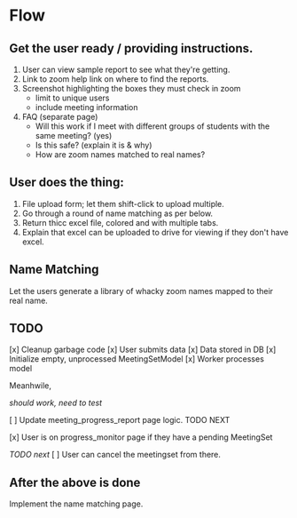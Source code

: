 # Flow

## Get the user ready / providing instructions.

1. User can view sample report to see what they're getting.
2. Link to zoom help link on where to find the reports.
3. Screenshot highlighting the boxes they must check in zoom
    - limit to unique users
    - include meeting information
4. FAQ (separate page)
    - Will this work if I meet with different groups of students with the same meeting? (yes)
    - Is this safe? (explain it is & why)
    - How are zoom names matched to real names?

## User does the thing:

1. File upload form; let them shift-click to upload multiple.
2. Go through a round of name matching as per below.
3. Return thicc excel file, colored and with multiple tabs.
4. Explain that excel can be uploaded to drive for viewing if they don't have
    excel.

## Name Matching

Let the users generate a library of whacky zoom names mapped to their real
name.


## TODO

[x] Cleanup garbage code
[x] User submits data
[x] Data stored in DB
[x] Initialize empty, unprocessed MeetingSetModel
[x] Worker processes model

Meanhwile,

*should work, need to test*

[ ] Update meeting_progress_report page logic.  TODO NEXT

[x] User is on progress_monitor page if they have a pending MeetingSet

*TODO next*
[ ] User can cancel the meetingset from there.


## After the above is done

Implement the name matching page.
